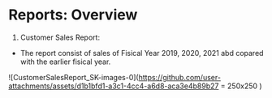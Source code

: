 # Reports: Overview

1. Customer Sales Report:
  - The report consist of sales of Fisical Year 2019, 2020, 2021 abd copared with the earlier fisical year.
    
![CustomerSalesReport_SK-images-0](https://github.com/user-attachments/assets/d1b1bfd1-a3c1-4cc4-a6d8-aca3e4b89b27 = 250x250 ) 
